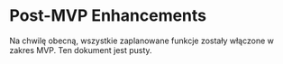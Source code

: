# Post-MVP Enhancements

Na chwilę obecną, wszystkie zaplanowane funkcje zostały włączone w zakres MVP. Ten dokument jest pusty.
